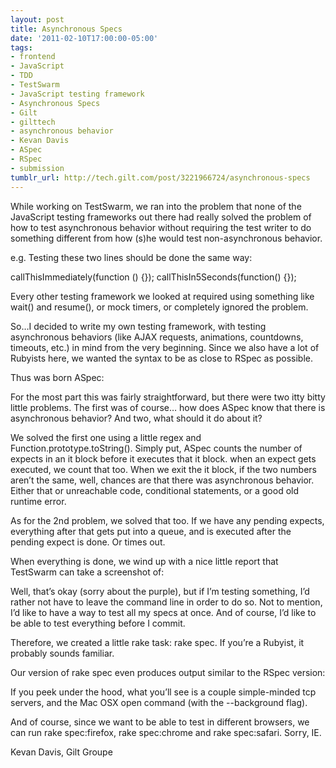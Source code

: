 ```yaml
---
layout: post
title: Asynchronous Specs
date: '2011-02-10T17:00:00-05:00'
tags:
- frontend
- JavaScript
- TDD
- TestSwarm
- JavaScript testing framework
- Asynchronous Specs
- Gilt
- gilttech
- asynchronous behavior
- Kevan Davis
- ASpec
- RSpec
- submission
tumblr_url: http://tech.gilt.com/post/3221966724/asynchronous-specs
---
```

While working on TestSwarm, we ran into the problem that none of the JavaScript testing frameworks out there had really solved the problem of how to test asynchronous behavior without requiring the test writer to do something different from how (s)he would test non-asynchronous behavior.

e.g. Testing these two lines should be done the same way:

callThisImmediately(function () {});
callThisIn5Seconds(function() {});


Every other testing framework we looked at required using something like wait() and resume(), or mock timers, or completely ignored the problem.

So…I decided to write my own testing framework, with testing asynchronous behaviors (like AJAX requests, animations, countdowns, timeouts, etc.) in mind from the very beginning. Since we also have a lot of Rubyists here, we wanted the syntax to be as close to RSpec as possible.

Thus was born ASpec:



For the most part this was fairly straightforward, but there were two itty bitty little problems. The first was of course… how does ASpec know that there is asynchronous behavior? And two, what should it do about it?

We solved the first one using a little regex and Function.prototype.toString(). Simply put, ASpec counts the number of expects in an it block before it executes that it block. when an expect gets executed, we count that too. When we exit the it block, if the two numbers aren’t the same, well, chances are that there was asynchronous behavior. Either that or unreachable code, conditional statements, or a good old runtime error.

As for the 2nd problem, we solved that too. If we have any pending expects, everything after that gets put into a queue, and is executed after the pending expect is done. Or times out.

When everything is done, we wind up with a nice little report that TestSwarm can take a screenshot of:



Well, that’s okay (sorry about the purple), but if I’m testing something, I’d rather not have to leave the command line in order to do so. Not to mention, I’d like to have a way to test all my specs at once. And of course, I’d like to be able to test everything before I commit.

Therefore, we created a little rake task: rake spec. If you’re a Rubyist, it probably sounds familiar.

Our version of rake spec even produces output similar to the RSpec version:



If you peek under the hood, what you’ll see is a couple simple-minded tcp servers, and the Mac OSX open command (with the --background flag).

And of course, since we want to be able to test in different browsers, we can run rake spec:firefox, rake spec:chrome and rake spec:safari. Sorry, IE.

Kevan Davis, Gilt Groupe

